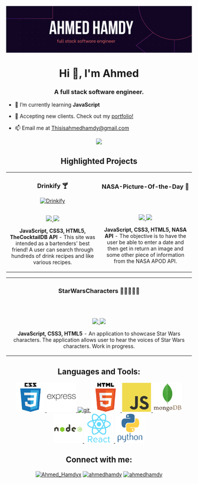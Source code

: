 
<img align="center" src="https://github.com/AhmedHHamdy/AhmedHHamdy/blob/main/background.png?raw=true" alt="AhmedHHamdy"/>

<h1 align="center">Hi 👋, I'm Ahmed</h1>
<h3 align="center">A full stack software engineer.</h3>

- 🌱 I’m currently learning **JavaScript**

- 💼 Accepting new clients. Check out my [portfolio!](https://t.co/BgSPHp87Wo)

- 📫 Email me at [Thisisahmedhamdy@gmail.com](mailto:Thisisahmedhamdy@gmail.com)

<div align="center">
  <img width="800" src="https://github-readme-streak-stats.herokuapp.com?user=ahmedhhamdy&theme=buefy-dark"/>
  </div>



<h2 align="center">Highlighted Projects </h2>
<div align="center">
<table>
<tr>
<td width="50%">
<h3 align="center" color="white">Drinkify 🍸</h2>
<div align="center" >  
<a href='https://drinkifysite.netlify.app/'>
<img src="https://im.ezgif.com/tmp/ezgif-1-1d6bef3154.gif" alt="Drinkify"  width="100%" />
</a>
<br>
<br>
<p>
<a href="https://github.com/AhmedHHamdy/Drinkify" target="_blank">
<img src="https://img.shields.io/badge/Code-red?style=for-the-badge&logo=github"/>
</a>  
<a href="https://drinkifysite.netlify.app/" target="_blank">
<img src="https://img.shields.io/badge/-website-green?style=for-the-badge&color=purple"/>
</a>
</p>
<p><strong>JavaScript, CSS3, HTML5, TheCocktailDB API</strong> - This site was intended as a bartenders' best friend! A user can search through hundreds of drink recipes and like various recipes.</p>
</div>
</td>
<td width="50%">
<h3 align="center" color="white">NASA-Picture-Of-the-Day 🌌</h2>
<div align="center" >  
<a href='https://nasapictureofthedayapi.netlify.app/'>
<img src="https://im.ezgif.com/tmp/ezgif-1-fb9b75e22f.gif" alt="" width="100%" />
</a>
<br>
<br>
<p>
<a href="https://github.com/AhmedHHamdy/NASA-Picture-Of-the-Day" target="_blank">
<img src="https://img.shields.io/badge/Code-red?style=for-the-badge&logo=github"/>
</a>  
<a href="https://nasapictureofthedayapi.netlify.app/" target="_blank">
<img src="https://img.shields.io/badge/-website-green?style=for-the-badge&color=purple"/>
</a>
</p>
<p><strong>JavaScript, CSS3, HTML5, NASA API</strong> - The objective is to have the user be able to enter a date and then get in return an image and some other piece of information from the NASA APOD API.</p>
</div>
</table>
<div align="center">
<table>
<tr>
<td width="50%">
<h3 align="center" color="white">StarWarsCharacters 🧑🏼‍🤝‍🧑🏼</h2>
<div align="center" >  
<a href='https://starwarscharactersapp.netlify.app/'>
<img src="https://im3.ezgif.com/tmp/ezgif-3-a6874b06cd.gif" alt="" width="50%" />
</a>
<br>
<br>
<p>
<a href="https://github.com/AhmedHHamdy/StarWarsCharacters" target="_blank">
<img src="https://img.shields.io/badge/Code-red?style=for-the-badge&logo=github"/>
</a>  
<a href="https://starwarscharactersapp.netlify.app/" target="_blank">
<img src="https://img.shields.io/badge/-website-green?style=for-the-badge&color=purple"/>
</a>
</p>
<p><strong>JavaScript, CSS3, HTML5</strong> - An  application to showcase Star Wars characters. The application allows user to hear the voices of Star Wars characters. Work in progress.</p>
</div>
</table>

<h2 align="center">Languages and Tools:</h2>
<p align="center"> <a href="https://www.w3schools.com/css/" target="_blank" rel="noreferrer"> <img src="https://raw.githubusercontent.com/devicons/devicon/master/icons/css3/css3-original-wordmark.svg" alt="css3" width="80" height="80"/> </a> <a href="https://expressjs.com" target="_blank" rel="noreferrer"> <img src="https://raw.githubusercontent.com/devicons/devicon/master/icons/express/express-original-wordmark.svg" alt="express" width="80" height="80"/> </a> <a href="https://git-scm.com/" target="_blank" rel="noreferrer"> <img src="https://www.vectorlogo.zone/logos/git-scm/git-scm-icon.svg" alt="git" width="80" height="80"/> </a> <a href="https://www.w3.org/html/" target="_blank" rel="noreferrer"> <img src="https://raw.githubusercontent.com/devicons/devicon/master/icons/html5/html5-original-wordmark.svg" alt="html5" width="80" height="80"/> </a> <a href="https://developer.mozilla.org/en-US/docs/Web/JavaScript" target="_blank" rel="noreferrer"> <img src="https://raw.githubusercontent.com/devicons/devicon/master/icons/javascript/javascript-original.svg" alt="javascript" width="80" height="80"/> </a> <a href="https://www.mongodb.com/" target="_blank" rel="noreferrer"> <img src="https://raw.githubusercontent.com/devicons/devicon/master/icons/mongodb/mongodb-original-wordmark.svg" alt="mongodb" width="80" height="80"/> </a> <a href="https://nodejs.org" target="_blank" rel="noreferrer"> <img src="https://raw.githubusercontent.com/devicons/devicon/master/icons/nodejs/nodejs-original-wordmark.svg" alt="nodejs" width="80" height="80"/> </a> <a href="https://reactjs.org/" target="_blank" rel="noreferrer"> <img src="https://raw.githubusercontent.com/devicons/devicon/master/icons/react/react-original-wordmark.svg" alt="react" width="80" height="80"/> </a> 
<a href="https://www.python.org/" target="_blank" rel="noreferrer"> <img src="https://raw.githubusercontent.com/devicons/devicon/master/icons/python/python-original-wordmark.svg" alt="Python" width="80" height="80"/> </a></p>


<h2 align="center"> Connect with me:</h2>
<p align="center">
<a href="https://twitter.com/Ahmed_Hamdyx" target="blank"><img align="center" src="https://raw.githubusercontent.com/rahuldkjain/github-profile-readme-generator/master/src/images/icons/Social/twitter.svg" alt="Ahmed_Hamdyx" height="30" width="40" /></a>
<a href="https://www.linkedin.com/in/ahmed-hamdy-a71a28181/" target="blank"><img align="center" src="https://raw.githubusercontent.com/rahuldkjain/github-profile-readme-generator/master/src/images/icons/Social/linked-in-alt.svg" alt="ahmedhamdy" height="30" width="40" /></a>
<a href="https://github.com/AhmedHHamdy" target="blank"><img align="center" src="https://raw.githubusercontent.com/rahuldkjain/github-profile-readme-generator/master/src/images/icons/Social/github.svg" alt="ahmedhamdy" height="30" width="40" /></a>
</p>

